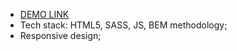 - [DEMO LINK](https://viktor-morhun.github.io/Museum-landing-page/ )
- Tech stack: HTML5, SASS, JS, BEM methodology;
- Responsive design;

